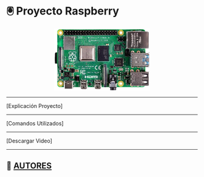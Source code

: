 # 🖲️ Proyecto Raspberry

<p align="center"><a href="https://www.raspberrypi.com/products/raspberry-pi-4-model-b/"><img src="img/raspberryPi4.jpg" alt="raspberry" width="50%"></a></p>

---

[Explicación Proyecto]

---

[Comandos Utilizados]

---

[Descargar Video]

---

## 👤 [AUTORES](autores.md)
